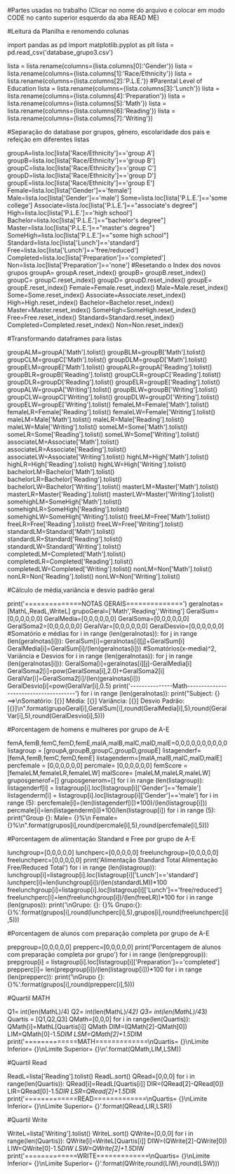 #Partes usadas no trabalho (Clicar no nome do arquivo e colocar em modo CODE no canto superior esquerdo da aba READ ME)

#Leitura da Planilha e renomendo colunas

import pandas as pd
import matplotlib.pyplot as plt
lista = pd.read_csv('database_grupo3.csv')

lista = lista.rename(columns={lista.columns[0]:'Gender'})
lista = lista.rename(columns={lista.columns[1]:'Race/Ethnicity'})
lista = lista.rename(columns={lista.columns[2]:'P.L.E.'}) #Parental Level of Education
lista = lista.rename(columns={lista.columns[3]:'Lunch'})
lista = lista.rename(columns={lista.columns[4]:'Preparation'})
lista = lista.rename(columns={lista.columns[5]:'Math'})
lista = lista.rename(columns={lista.columns[6]:'Reading'})
lista = lista.rename(columns={lista.columns[7]:'Writing'})

#Separação do database por grupos, gênero, escolaridade dos pais e refeição em diferentes listas

groupA=lista.loc[lista['Race/Ethnicity']=='group A']
groupB=lista.loc[lista['Race/Ethnicity']=='group B']
groupC=lista.loc[lista['Race/Ethnicity']=='group C']
groupD=lista.loc[lista['Race/Ethnicity']=='group D']
groupE=lista.loc[lista['Race/Ethnicity']=='group E']
Female=lista.loc[lista['Gender']=='female']
Male=lista.loc[lista['Gender']=='male']
Some=lista.loc[lista['P.L.E.']=='some college']
Associate=lista.loc[lista['P.L.E.']=="associate's degree"]
High=lista.loc[lista['P.L.E.']=='high school']
Bachelor=lista.loc[lista['P.L.E.']=="bachelor's degree"]
Master=lista.loc[lista['P.L.E.']=="master's degree"]
SomeHigh=lista.loc[lista['P.L.E.']=="some high school"]
Standard=lista.loc[lista['Lunch']=='standard']
Free=lista.loc[lista['Lunch']=='free/reduced']
Completed=lista.loc[lista['Preparation']=='completed']
Non=lista.loc[lista['Preparation']=='none']
#Resetando o Index dos novos grupos
groupA= groupA.reset_index()
groupB= groupB.reset_index()
groupC= groupC.reset_index()
groupD= groupD.reset_index()
groupE= groupE.reset_index()
Female=Female.reset_index()
Male=Male.reset_index()
Some=Some.reset_index()
Associate=Associate.reset_index()
High=High.reset_index()
Bachelor=Bachelor.reset_index()
Master=Master.reset_index()
SomeHigh=SomeHigh.reset_index()
Free=Free.reset_index()
Standard=Standard.reset_index()
Completed=Completed.reset_index()
Non=Non.reset_index()

#Transformando dataframes para listas

groupALM=groupA['Math'].tolist()
groupBLM=groupB['Math'].tolist()
groupCLM=groupC['Math'].tolist()
groupDLM=groupD['Math'].tolist()
groupELM=groupE['Math'].tolist()
groupALR=groupA['Reading'].tolist()
groupBLR=groupB['Reading'].tolist()
groupCLR=groupC['Reading'].tolist()
groupDLR=groupD['Reading'].tolist()
groupELR=groupE['Reading'].tolist()
groupALW=groupA['Writing'].tolist()
groupBLW=groupB['Writing'].tolist()
groupCLW=groupC['Writing'].tolist()
groupDLW=groupD['Writing'].tolist()
groupELW=groupE['Writing'].tolist()
femaleLM=Female['Math'].tolist()
femaleLR=Female['Reading'].tolist()
femaleLW=Female['Writing'].tolist()
maleLM=Male['Math'].tolist()
maleLR=Male['Reading'].tolist()
maleLW=Male['Writing'].tolist()
someLM=Some['Math'].tolist()
someLR=Some['Reading'].tolist()
someLW=Some['Writing'].tolist()
associateLM=Associate['Math'].tolist()
associateLR=Associate['Reading'].tolist()
associateLW=Associate['Writing'].tolist()
highLM=High['Math'].tolist()
highLR=High['Reading'].tolist()
highLW=High['Writing'].tolist()
bachelorLM=Bachelor['Math'].tolist()
bachelorLR=Bachelor['Reading'].tolist()
bachelorLW=Bachelor['Writing'].tolist()
masterLM=Master['Math'].tolist()
masterLR=Master['Reading'].tolist()
masterLW=Master['Writing'].tolist()
somehighLM=SomeHigh['Math'].tolist()
somehighLR=SomeHigh['Reading'].tolist()
somehighLW=SomeHigh['Writing'].tolist()
freeLM=Free['Math'].tolist()
freeLR=Free['Reading'].tolist()
freeLW=Free['Writing'].tolist()
standardLM=Standard['Math'].tolist()
standardLR=Standard['Reading'].tolist()
standardLW=Standard['Writing'].tolist()
completedLM=Completed['Math'].tolist()
completedLR=Completed['Reading'].tolist()
completedLW=Completed['Writing'].tolist()
nonLM=Non['Math'].tolist()
nonLR=Non['Reading'].tolist()
nonLW=Non['Writing'].tolist()

#Cálculo de média,variância e desvio padrão geral

print('==============NOTAS GERAIS==============')
geralnotas=[MathL,ReadL,WriteL]
grupoGeral=['Math','Reading','Writing']
GeralSum=[0,0,0,0,0,0]
GeralMedia=[0,0,0,0,0,0]
GeralSoma=[0,0,0,0,0,0]
GeralSoma2=[0,0,0,0,0,0]
GeralVar=[0,0,0,0,0,0]
GeralDesvio=[0,0,0,0,0,0]
#Somatório e médias
for i in range (len(geralnotas)):
    for j in range (len(geralnotas[i])):
        GeralSum[i]=geralnotas[i][j]+GeralSum[i]
    GeralMedia[i]=GeralSum[i]/(len(geralnotas[i]))
#Somatórios(x-media)^2, Variância e Desvios
for i in range (len(geralnotas)):
    for j in range (len(geralnotas[i])):
        GeralSoma[i]=geralnotas[i][j]-GeralMedia[i]
        GeralSoma2[i]=pow(GeralSoma[i],2.0)+GeralSoma2[i]
    GeralVar[i]=GeralSoma2[i]/(len(geralnotas[i]))
    GeralDesvio[i]=pow(GeralVar[i],0.5)
print('---------------Math--------------------------------------')
for i in range (len(geralnotas)):
    print("Subject: {} ==>\nSomatório: [{}]  Média: [{}]  Variância: [{}]  Desvio Padrão: [{}]\n".format(grupoGeral[i],GeralSum[i],round(GeralMedia[i],5),round(GeralVar[i],5),round(GeralDesvio[i],5)))

#Porcentagem de homens e mulheres por grupo de A-E

femA,femB,femC,femD,femE,malA,malB,malC,malD,malE=0,0,0,0,0,0,0,0,0,0
listagroup = [groupA,groupB,groupC,groupD,groupE]
listagenderf= [femA,femB,femC,femD,femE]
listagenderm=[malA,malB,malC,malD,malE]
percfemale = [0,0,0,0,0,0]
percmale= [0,0,0,0,0,0]	
femScore =[femaleLM,femaleLR,femaleLW]
malScore= [maleLM,maleLR,maleLW]
gruposgenerof=[]
gruposgenerom=[]
for i in range (len(listagroup)):
    listagenderf[i] = listagroup[i].loc[listagroup[i]['Gender']=='female']
    listagenderm[i] = listagroup[i].loc[listagroup[i]['Gender']=='male']
for i in range (5):
    percfemale[i]=(len(listagenderf[i])*100)/(len(listagroup[i]))
    percmale[i]=len(listagenderm[i])*100/len(listagroup[i])
for i in range (5):
    print("Group {}: Male= {}%\n         Female= {}%\n".format(grupos[i],round(percmale[i],5),round(percfemale[i],5)))
    
#Porcentagem de alimentação Standard e Free por grupo de A-E

lunchgroup=[0,0,0,0,0]
lunchperc=[0,0,0,0,0]
freelunchgroup=[0,0,0,0,0]
freelunchperc=[0,0,0,0,0]
print('Alimentação Standard Total     Alimentação Free/Reduced Total')
for i in range (len(listagroup)):
    lunchgroup[i]=listagroup[i].loc[listagroup[i]['Lunch']=='standard']
    lunchperc[i]=len(lunchgroup[i])/(len(standardLM))*100
    freelunchgroup[i]=listagroup[i].loc[listagroup[i]['Lunch']=='free/reduced']
    freelunchperc[i]=len(freelunchgroup[i])/(len(freeLR))*100
for i in range (len(grupos)):
    print('\nGrupo: {}: {}%             Grupo:{}: {}%'.format(grupos[i],round(lunchperc[i],5),grupos[i],round(freelunchperc[i],5)))
    
#Porcentagem de alunos com preparação completa por grupo de A-E

prepgroup=[0,0,0,0,0]
prepperc=[0,0,0,0,0]
print('Porcentagem de alunos com preparação completa por grupo')
for i in range (len(prepgroup)):
    prepgroup[i] = listagroup[i].loc[listagroup[i]['Preparation']=='completed']
    prepperc[i]= len(prepgroup[i])/(len(listagroup[i]))*100
for i in range (len(prepperc)):
    print('\nGrupo {}: {}%'.format(grupos[i],round(prepperc[i],5)))
    
#Quartil MATH

Q1= int(len(MathL)/4)
Q2= int(len(MathL)/4*2)
Q3= int(len(MathL)/4*3)
Quartis = [Q1,Q2,Q3]
QMath=[0,0,0]
for i in range(len(Quartis)):
    QMath[i]=MathL[Quartis[i]]
QMath
DIM=(QMath[2]-QMath[0])
LIM=QMath[0]-1.5*DIM
LSM=QMath[2]+1.5*DIM
print('=============MATH=============\nQuartis= {}\nLimite Inferior= {}\nLimite Superior= {}\n'.format(QMath,LIM,LSM))

#Quartil Read

ReadL=lista['Reading'].tolist()
ReadL.sort()
QRead=[0,0,0]
for i in range(len(Quartis)):
    QRead[i]=ReadL[Quartis[i]]
DIR=(QRead[2]-QRead[0])
LIR=QRead[0]-1.5*DIR
LSR=QRead[2]+1.5*DIR
print('=============READ=============\nQuartis= {}\nLimite Inferior= {}\nLimite Superior= {}'.format(QRead,LIR,LSR))

#Quartil Write

WriteL=lista['Writing'].tolist()
WriteL.sort()
QWrite=[0,0,0]
for i in range(len(Quartis)):
    QWrite[i]=WriteL[Quartis[i]]
DIW=(QWrite[2]-QWrite[0])
LIW=QWrite[0]-1.5*DIW
LSW=QWrite[2]+1.5*DIW
print('=============WRITE=============\nQuartis= {}\nLimite Inferior= {}\nLimite Superior= {}'.format(QWrite,round(LIW),round(LSW)))
